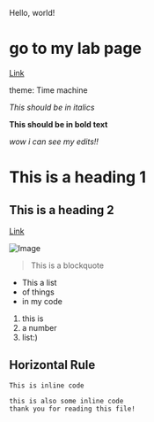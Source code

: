 Hello, world!

# go to my lab page
[Link](https://stareen1.github.io/cse15l-lab-reports/lab-report-1-week-0.html)

theme: Time machine

*This should be in italics*

**This should be in bold text**

*wow i can see my edits!!*

# This is a heading 1

## This is a heading 2

[Link](http://www.tomatotimers.com/)

![Image](https://wallpapercave.com/wp/zX0nedR.jpg)

> This is a blockquote

* This a list
* of things
* in my code

1. this is 
2. a number
3. list:)

Horizontal Rule
--- 

`This is inline code`

```
this is also some inline code
thank you for reading this file!
```
